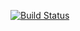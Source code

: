 [![Build Status](https://travis-ci.com/sbtries/libraryAPI.svg?token=hhRLREE5cEGu9mBP2JqG&branch=master)](https://travis-ci.com/sbtries/libraryAPI)
